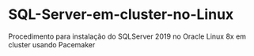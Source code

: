 # SQL-Server-em-cluster-no-Linux
Procedimento para instalação do SQLServer 2019 no Oracle Linux 8x em cluster usando Pacemaker
